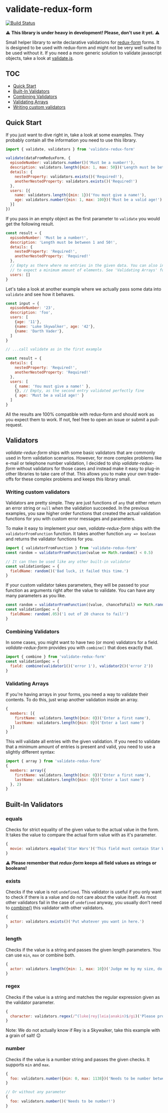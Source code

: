 # validate-redux-form
[![Build Status](https://travis-ci.org/Malax/validate-redux-form.svg?branch=master)](https://travis-ci.org/Malax/validate-redux-form)

:warning: **This library is under heavy in development! Please, don't use it yet.** :warning:

Small helper library to write declarative validations for [redux-form](https://github.com/erikras/redux-form) forms.
It is designed to be used with redux-form and might not be very well suited to be 
used without it. If you need a more generic solution to validate javascript objects,
take a look at [validate.js](https://github.com/ansman/validate.js).

## TOC
* [Quick Start](#quick-start)
* [Built-In Validators](#built-in-validators)
* [Combining Validators](#combining-validators)
* [Validating Arrays](#validating-arrays)
* [Writing custom validators](#writing-custom-validators)

## Quick Start
If you just want to dive right in, take a look at some examples. They probably contain
 all the information you need to use this library.

```javascript
import { validate, validators } from 'validate-redux-form'

validate(dataFromReduxForm, {
  episodeNumber: validators.number()('Must be a number!'),
  description: validators.length({min: 1, max: 50})('Length must be between 1 and 50!'),
  details: {
    nestedProperty: validators.exists()('Required!'),
    anotherNestedProperty: validators.exists()('Required!')
  },
  users: [{
    name: validators.length({min: 1})('You must give a name!'),
    age: validators.number({min: 1, max: 100})('Must be a valid age!')
  }]
})
```

If you pass in an empty object as the first parameter to `validate` you would get the following
result.

```javascript
const result = {
  episodeNumber: 'Must be a number!',
  description: 'Length must be between 1 and 50!',
  details: {
    nestedProperty: 'Required!',
    anotherNestedProperty: 'Required!'
  },
  // Empty as there where no entries in the given data. You can also instruct the `array` validator
  // to expect a minimum amount of elements. See 'Validating Arrays' for more info.
  users: []
}
```

Let's take a look at another example where we actually pass some data into `validate` and see how it behaves.

```javascript
const input = {
  episodeNumber: '23',
  description: 'foo',
  users: [
    {age: '11'},
    {name: 'Luke Skywalker', age: '42'},
    {name: 'Darth Vader'},
  ]
}

// ...call validate as in the first example

const result = {
  details: {
    nestedProperty: 'Required!',
    anotherNestedProperty: 'Required!'
  },
  users: [
    { name: 'You must give a name!' },
    {}, // Empty, as the second entry validated perfectly fine
    { age: 'Must be a valid age!' }
  ]
}
```

All the results are 100% compatible with redux-form and should work as you expect them to work. If not, feel free to open an issue or submit a pull-request.

## Validators
*validate-redux-form* ships with some basic validators that are commonly used in form validation 
scenarios. However, for more complex problems like e-mail or telephone number validation, I decided to ship 
*validate-redux-form* without validators for those cases and instead make it easy to plug-in other libraries
to take care of that. This allows you to make your own trade-offs for these complex problems and keeps this library small.

### Writing custom validators
Validators are pretty simple. They are just functions of `any` that either return an error string 
or `null` when the validation succeeded. In the previous examples, you saw higher order functions that
created the actual validation functions for you with custom error messages and parameters.

To make it easy to implement your own, *validate-redux-form* ships with the `validatorFromFunction` function. 
It takes another function `any => boolean` and returns the validator functions for you.
 
```javascript
import { validatorFromFunction } from 'validate-redux-form'
const random = validatorFromFunction(value => Math.random() < 0.5)

// It can then be used like any other built-in validator
const validationSpec = {
  fieldName: random()('Bad luck, it failed this time.')
}
```

If your custom validator takes parameters, they will be passed to your function as arguments right after the value to validate. You
can have any many parameters as you like.

```javascript
const random = validatorFromFunction((value, chanceToFail) => Math.random() < chanceToFail)
const validationSpec = {
  fieldName: random(.05)('1 out of 20 chance to fail!')
}
```

### Combining Validators
In some cases, you might want to have two (or more) validators for a field. *validate-redux-form* provides you with
`combine()` that does exactly that.

```javascript
import { combine } from 'validate-redux-form'
const validationSpec = {
  field: combine(validator1()('error 1'), validator2()('error 2'))
}
```

### Validating Arrays
If you're having arrays in your forms, you need a way to validate their contents. To do this, just wrap another
validation inside an array. 

```javascript
{
  members: [{
    firstName: validators.length({min: 0})('Enter a first name'),
    lastName: validators.length({min: 0})('Enter a last name')
  }]
}
```

This will validate all entries with the given validation. If you need to validate that a minimum
amount of entries is present and valid, you need to use a slightly different syntax:

```javascript
import { array } from 'validate-redux-form'
{
  members: array({
    firstName: validators.length({min: 0})('Enter a first name'),
    lastName: validators.length({min: 0})('Enter a last name')
  }, 2)
}
```

## Built-In Validators
 
### equals
Checks for strict equality of the given value to the actual value in the form. It takes the
value to compare the actual form value with as it's parameter.

```javascript
{
  movie: validators.equals('Star Wars')('This field must contain Star Wars!')
}
```

:warning: **Please remember that *redux-form* keeps all field values as strings or booleans!**

### exists
Checks if the value is not `undefined`. This validator is useful if you only want to
check if there is a value and do not care about the value itself. As most other validators
fail in the case of `undefined` anyway, you usually don't need to [combine()](#combining-validators) this validator
with other validators.

```javascript
{
  actor: validators.exists()('Put whatever you want in here.')
}
```

### length
Checks if the value is a string and passes the given length parameters. You can
use `min`, `max` or combine both.

```javascript
{
  actor: validators.length({min: 1, max: 10})('Judge me by my size, do you?')
}
```

### regex
Checks if the value is a string and matches the regular expression given as the validator parameter.
```javascript
{
  character: validators.regex(/^(luke|rey|leia|anakin)$/gi)('Please provide a Skywalker!')
}
```

Note: We do not actually know if Rey is a Skywalker, take this example with a grain of salt! :wink: 

### number
Checks if the value is a number string and passes the given checks. It supports `min` and `max`.

```javascript
{
  foo: validators.number({min: 0, max: 1138})('Needs to be number between 0 and 1138!')
}

// Or without any parameter
{
  foo: validators.number()('Needs to be number!')
}
```
